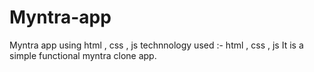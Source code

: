 # Myntra-app
Myntra app using html , css , js 
technnology used :- html , css , js 
It is a simple functional myntra clone app.
